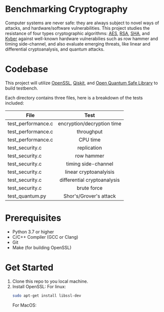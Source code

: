 # Benchmarking Cryptography
Computer systems are never safe: they are always subject to novel ways of attacks, and hardware/software vulnerabilities. This project studies
the resistance of four types cryptographic algorithms: [AES](https://en.wikipedia.org/wiki/Advanced_Encryption_Standard), [RSA](https://en.wikipedia.org/wiki/RSA_(cryptosystem)), [SHA](https://en.wikipedia.org/wiki/Secure_Hash_Algorithms), and [Kyber](https://en.wikipedia.org/wiki/Kyber) against well-known hardware vulnerabilies such as row hammer 
and timing side-channel, and also evaluate emerging threats, like linear and differential cryptoanalysis, and quantum attacks. 

# Codebase
This project will utilize [OpenSSL](https://www.openssl.org), [Qiskit](https://en.wikipedia.org/wiki/Qiskit), and [Open Quantum Safe Library](https://openquantumsafe.org) to build testbench.

Each directory contains three files, here is a breakdown of the tests included:

| File          | Test          | 
| ------------- |:-------------:| 
| test_performance.c | encryption/decryption time |
| test_performance.c | throughput                 | 
| test_performance.c | CPU time                   | 
| test_security.c    | replication                | 
| test_security.c    | row hammer                 | 
| test_security.c    | timing side-channel        | 
| test_security.c    | linear cryptoanalyisis     |
| test_security.c    | differential cryptoanalysis|
| test_security.c    | brute force                |
| test_quantum.py    | Shor's/Grover's attack     |

# Prerequisites
- Python 3.7 or higher
- C/C++ Compiler (GCC or Clang)
- Git
- Make (for building OpenSSL)

# Get Started
1. Clone this repo to you local machine.
2. Install OpenSSL:
   For linux:
   ```bash
   sudo apt-get install libssl-dev
   ```
   For MacOS:
   
